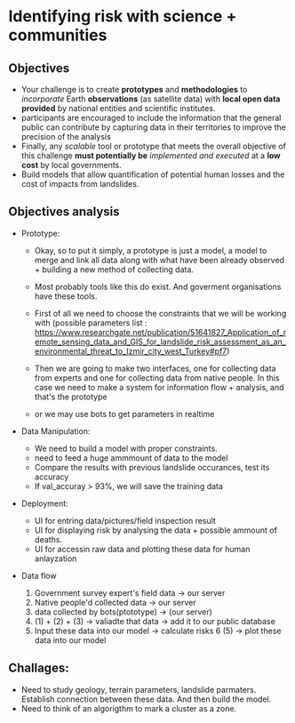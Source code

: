 # Identifying risk with science + communities

## Objectives

* Your challenge is to create **prototypes** and **methodologies** to *incorporate* Earth **observations** (as satellite data) with **local open data provided** by national entities and scientific institutes.
* participants are encouraged to include the information that the general public can contribute by capturing data in their territories to improve the precision of the analysis
* Finally, any *scalable* tool or prototype that meets the overall objective of this challenge **must potentially be** *implemented and executed* at a **low cost** by local governments.
* Build models that allow quantification of potential human losses and the cost of impacts from landslides.

## Objectives analysis

* Prototype:
  * Okay, so to put it simply, a prototype is just a model, a model to merge and link all data along with what have been already observed + building a new method of collecting data.
  * Most probably tools like this do exist. And goverment organisations have these tools.

  * First of all we need to choose the constraints that we will be working with (possible parameters list :  https://www.researchgate.net/publication/51641827_Application_of_remote_sensing_data_and_GIS_for_landslide_risk_assessment_as_an_environmental_threat_to_Izmir_city_west_Turkey#pf7) 
   * Then we are going to make two interfaces, one for collecting data from experts and one for collecting data from native people. In this case we need to make a system for information flow + analysis, and that's the prototype
   * or we may use bots to get parameters in realtime
* Data Manipulation:

  * We need to build a model with proper constraints.
  * need to feed a huge ammmount of data to the model
  * Compare the results with previous landslide occurances, test its accuracy
  * If val_accuray > 93%, we will save the training data

* Deployment:
  * UI for entring data/pictures/field inspection result
  * UI for displaying risk by analysing the data + possible ammount of deaths.
  * UI for accessin raw data and plotting these data for human anlayzation

* Data flow
  1. Government survey expert's field data -> our server
  2. Native people'd collected data -> our server
  3. data collected by bots(ptototype) -> (our server)
  4. (1) + (2) + (3) -> valiadte that data -> add it to our public database
  5. Input these data into our model -> calculate risks
  6 (5) -> plot these data into our model

## Challages: 

* Need to study geology, terrain parameters, landslide parmaters. Establish connection between these data. And then build the model.
* Need to think of an algorigthm to mark a cluster as a zone.